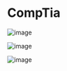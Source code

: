 # CompTia

![image](https://github.com/user-attachments/assets/ee6d6c6e-2eca-4f84-806f-9454408c1218)

![image](https://github.com/user-attachments/assets/9d5d295c-0eca-46a9-beb2-45a1e9155d19)

![image](https://github.com/user-attachments/assets/98f179e0-64f4-48a9-80d3-ae67474fded9)
